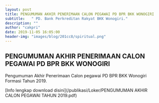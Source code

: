 ```yaml
---
layout: post
title: PENGUMUMAN AKHIR PENERIMAAN CALON PEGAWAI PD BPR BKK WONOGIRI
subtitle:   " PD. Bank Perkreditan Rakyat BKK Wonogiri."
description: ""
author: "cakpri"
date: 2019-11-05 16:05:00
header-img: "images/blog/201cc8/spiritual.png"
---
```



## PENGUMUMAN AKHIR PENERIMAAN CALON PEGAWAI PD BPR BKK WONOGIRI

Pengumuman Akhir Penerimaan Calon pegawai PD BPR BKK Wonogiri Formasi Tahun 2019.

[Info lengkap download disini](/publikasi/Loker/PENGUMUMAN AKHIR CALON PEGAWAI TAHUN 2019.pdf)